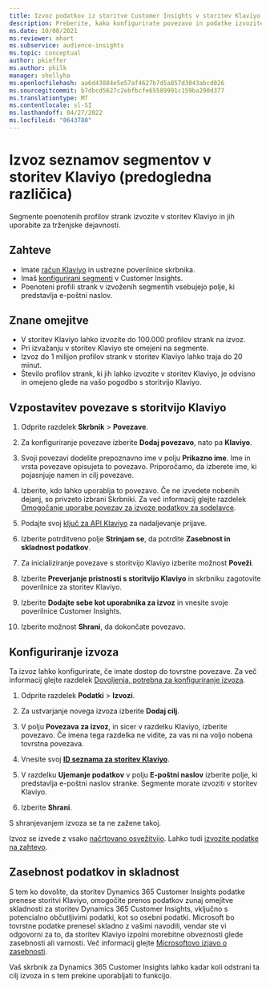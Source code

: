 ```yaml
---
title: Izvoz podatkov iz storitve Customer Insights v storitev Klaviyo
description: Preberite, kako konfigurirate povezavo in podatke izvozite v storitev Klaviyo.
ms.date: 10/08/2021
ms.reviewer: mhart
ms.subservice: audience-insights
ms.topic: conceptual
author: pkieffer
ms.author: philk
manager: shellyha
ms.openlocfilehash: aa6d43884e5e57af4627b7d5a857d3043abcd026
ms.sourcegitcommit: b7dbcd5627c2ebfbcfe65589991c159ba290d377
ms.translationtype: MT
ms.contentlocale: sl-SI
ms.lasthandoff: 04/27/2022
ms.locfileid: "8643780"
---
```

# <a name="export-segment-lists-to-klaviyo-preview"></a>Izvoz seznamov segmentov v storitev Klaviyo (predogledna različica)

Segmente poenotenih profilov strank izvozite v storitev Klaviyo in jih uporabite za trženjske dejavnosti.

## <a name="prerequisites"></a>Zahteve

-   Imate [račun Klaviyo](https://www.klaviyo.com/) in ustrezne poverilnice skrbnika.
-   Imaš [konfigurirani segmenti](segments.md) v Customer Insights.
-   Poenoteni profili strank v izvoženih segmentih vsebujejo polje, ki predstavlja e-poštni naslov.

## <a name="known-limitations"></a>Znane omejitve

- V storitev Klaviyo lahko izvozite do 100.000 profilov strank na izvoz.
- Pri izvažanju v storitev Klaviyo ste omejeni na segmente.
- Izvoz do 1 milijon profilov strank v storitev Klaviyo lahko traja do 20 minut. 
- Število profilov strank, ki jih lahko izvozite v storitev Klaviyo, je odvisno in omejeno glede na vašo pogodbo s storitvijo Klaviyo.

## <a name="set-up-connection-to-klaviyo"></a>Vzpostavitev povezave s storitvijo Klaviyo

1. Odprite razdelek **Skrbnik** > **Povezave**.

1. Za konfiguriranje povezave izberite **Dodaj povezavo**, nato pa **Klaviyo**.

1. Svoji povezavi dodelite prepoznavno ime v polju **Prikazno ime**. Ime in vrsta povezave opisujeta to povezavo. Priporočamo, da izberete ime, ki pojasnjuje namen in cilj povezave.

1. Izberite, kdo lahko uporablja to povezavo. Če ne izvedete nobenih dejanj, so privzeto izbrani Skrbniki. Za več informacij glejte razdelek [Omogočanje uporabe povezav za izvoze podatkov za sodelavce](connections.md#allow-contributors-to-use-a-connection-for-exports).

1. Podajte svoj [ključ za API Klaviyo](https://help.klaviyo.com/hc/articles/115005062267-How-to-Manage-Your-Account-s-API-Keys) za nadaljevanje prijave. 

1. Izberite potrditveno polje **Strinjam se**, da potrdite **Zasebnost in skladnost podatkov**.

1. Za inicializiranje povezave s storitvijo Klaviyo izberite možnost **Poveži**.

1. Izberite **Preverjanje pristnosti s storitvijo Klaviyo** in skrbniku zagotovite poverilnice za storitev Klaviyo.

1. Izberite **Dodajte sebe kot uporabnika za izvoz** in vnesite svoje poverilnice Customer Insights.

1. Izberite možnost **Shrani**, da dokončate povezavo.

## <a name="configure-an-export"></a>Konfiguriranje izvoza

Ta izvoz lahko konfigurirate, če imate dostop do tovrstne povezave. Za več informacij glejte razdelek [Dovoljenja, potrebna za konfiguriranje izvoza](export-destinations.md#set-up-a-new-export).

1. Odprite razdelek **Podatki** > **Izvozi**.

1. Za ustvarjanje novega izvoza izberite **Dodaj cilj**.

1. V polju **Povezava za izvoz**, in sicer v razdelku Klaviyo, izberite povezavo. Če imena tega razdelka ne vidite, za vas ni na voljo nobena tovrstna povezava.

1. Vnesite svoj [**ID seznama za storitev Klaviyo**](https://help.klaviyo.com/hc/articles/115005078647-How-to-Find-a-List-ID).     

3. V razdelku **Ujemanje podatkov** v polju **E-poštni naslov** izberite polje, ki predstavlja e-poštni naslov stranke. Segmente morate izvoziti v storitev Klaviyo.

1. Izberite **Shrani**.

S shranjevanjem izvoza se ta ne zažene takoj.

Izvoz se izvede z vsako [načrtovano osvežitvijo](system.md#schedule-tab). Lahko tudi [izvozite podatke na zahtevo](export-destinations.md#run-exports-on-demand). 


## <a name="data-privacy-and-compliance"></a>Zasebnost podatkov in skladnost

S tem ko dovolite, da storitev Dynamics 365 Customer Insights podatke prenese storitvi Klaviyo, omogočite prenos podatkov zunaj omejitve skladnosti za storitev Dynamics 365 Customer Insights, vključno s potencialno občutljivimi podatki, kot so osebni podatki. Microsoft bo tovrstne podatke prenesel skladno z vašimi navodili, vendar ste vi odgovorni za to, da storitev Klaviyo izpolni morebitne obveznosti glede zasebnosti ali varnosti. Več informacij glejte [Microsoftovo izjavo o zasebnosti](https://go.microsoft.com/fwlink/?linkid=396732).

Vaš skrbnik za Dynamics 365 Customer Insights lahko kadar koli odstrani ta cilj izvoza in s tem prekine uporabljati to funkcijo.
